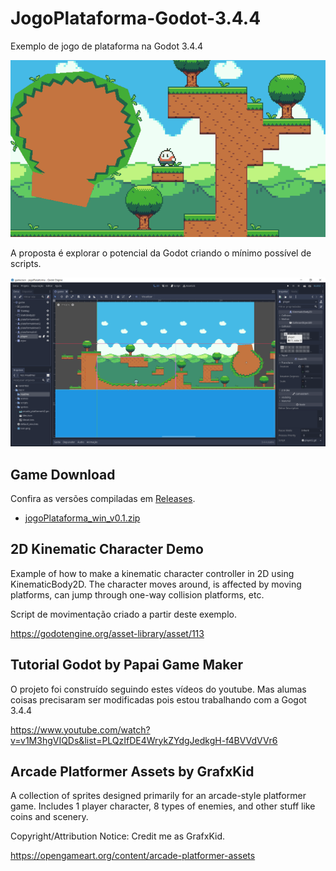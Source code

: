 # JogoPlataforma-Godot-3.4.4

Exemplo de jogo de plataforma na Godot 3.4.4

![screen](.readme/loop2.gif)

A proposta é explorar o potencial da Godot criando o mínimo possível de scripts.

![Godot 3.4.4](.readme/godot.png)

## Game Download

Confira as versões compiladas em [Releases](https://github.com/diogorbg/JogoPlataforma-Godot-3.4.4/releases).

* [jogoPlataforma_win_v0.1.zip](https://github.com/diogorbg/JogoPlataforma-Godot-3.4.4/releases/download/v0.1/jogoPlataforma_win.zip)

## 2D Kinematic Character Demo

Example of how to make a kinematic character controller in 2D using KinematicBody2D. The character moves around, is affected by moving platforms, can jump through one-way collision platforms, etc.

Script de movimentação criado a partir deste exemplo.

https://godotengine.org/asset-library/asset/113


## Tutorial Godot by  Papai Game Maker

O projeto foi construído seguindo estes vídeos do youtube. Mas alumas coisas precisaram ser modificadas pois estou trabalhando com a Gogot 3.4.4

https://www.youtube.com/watch?v=v1M3hgVIQDs&list=PLQzIfDE4WrykZYdgJedkgH-f4BVVdVVr6


## Arcade Platformer Assets by GrafxKid

A collection of sprites designed primarily for an arcade-style platformer game. Includes 1 player character, 8 types of enemies, and other stuff like coins and scenery.

Copyright/Attribution Notice: Credit me as GrafxKid.

https://opengameart.org/content/arcade-platformer-assets
